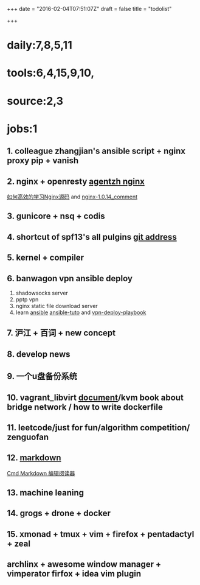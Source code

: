 +++
date = "2016-02-04T07:51:07Z"
draft = false
title = "todolist"

+++

daily:7,8,5,11
===
tools:6,4,15,9,10,
===
source:2,3
===
jobs:1
===

##  1. colleague zhangjian's ansible script + nginx proxy pip + vanish
##  2. nginx + openresty [agentzh nginx](https://openresty.org/download/agentzh-nginx-tutorials-zhcn.html#02-NginxDirectiveExecOrder11)
[如何高效的学习Nginx源码](https://www.zhihu.com/question/20857459) 
and [nginx-1.0.14_comment](https://github.com/jianfengye/nginx-1.0.14_comment)
##  3. gunicore +  nsq + codis
##  4. shortcut of spf13's all pulgins [git address](https://github.com/spf13/spf13-vim)
##  5. kernel + compiler
##  6. banwagon vpn ansible deploy
1. shadowsocks server
2. pptp vpn
3. nginx static file download server
4. learn [ansible](http://ansible-tran.readthedocs.org/en/latest/docs/playbooks_special_topics.html)
[ansible-tuto](https://github.com/leucos/ansible-tuto) and [vpn-deploy-playbook](https://github.com/ftao/vpn-deploy-playbook)


## 7. 沪江 + 百词 + new concept
## 8. develop news
## 9. 一个u盘备份系统
## 10. vagrant_libvirt [document](https://github.com/pradels/vagrant-libvirt)/kvm book about bridge network / how to write dockerfile
## 11. leetcode/just for fun/algorithm competition/ zenguofan
## 12. [markdown](http://wowubuntu.com/markdown/index.html#header)
[Cmd Markdown 编辑阅读器](https://www.zybuluo.com/mdeditor)
## 13. machine leaning
## 14. grogs + drone + docker

## 15. xmonad + tmux + vim + firefox + pentadactyl + zeal
## archlinx + awesome window manager + vimperator firfox + idea vim plugin



